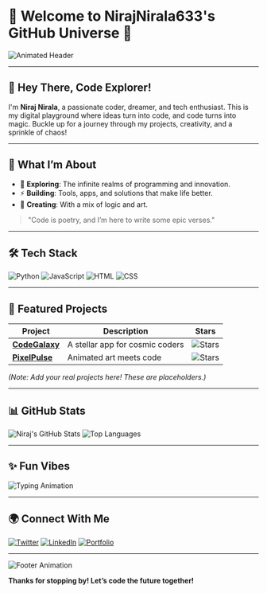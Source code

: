 # 🌟 Welcome to NirajNirala633's GitHub Universe 🌟

![Animated Header](https://i.giphy.com/media/v1.Y2lkPTc5MGI3NjExN2o0cWF5aGtwM3ZhM2Fkbno5NmU5M2lscHFuM3Y5b2R2cTB6YzB5NiZlcD12MV9pbnRlcm5hbF9naWZfYnlfaWQmY3Q9Zw/3o7TKqnNzwgG5fBjiU/giphy.gif)

---

## 👋 Hey There, Code Explorer!

I'm **Niraj Nirala**, a passionate coder, dreamer, and tech enthusiast. This is my digital playground where ideas turn into code, and code turns into magic. Buckle up for a journey through my projects, creativity, and a sprinkle of chaos!

---

## 🚀 What I’m About

- 🌌 **Exploring**: The infinite realms of programming and innovation.
- ⚡ **Building**: Tools, apps, and solutions that make life better.
- 🎨 **Creating**: With a mix of logic and art.

> "Code is poetry, and I’m here to write some epic verses."

---

## 🛠️ Tech Stack

![Python](https://img.shields.io/badge/Python-3776AB?style=for-the-badge&logo=python&logoColor=white)
![JavaScript](https://img.shields.io/badge/JavaScript-F7DF1E?style=for-the-badge&logo=javascript&logoColor=black)
![HTML](https://img.shields.io/badge/HTML5-E34F26?style=for-the-badge&logo=html5&logoColor=white)
![CSS](https://img.shields.io/badge/CSS3-1572B6?style=for-the-badge&logo=css3&logoColor=white)

---

## 🌠 Featured Projects

| Project | Description | Stars |
|---------|-------------|-------|
| **[CodeGalaxy](https://github.com/NirajNirala633/CodeGalaxy)** | A stellar app for cosmic coders | ![Stars](https://img.shields.io/github/stars/NirajNirala633/CodeGalaxy?style=social) |
| **[PixelPulse](https://github.com/NirajNirala633/PixelPulse)** | Animated art meets code | ![Stars](https://img.shields.io/github/stars/NirajNirala633/PixelPulse?style=social) |

*(Note: Add your real projects here! These are placeholders.)*

---

## 📊 GitHub Stats

![Niraj's GitHub Stats](https://github-readme-stats.vercel.app/api?username=NirajNirala633&show_icons=true&theme=radical&hide_border=true)
![Top Languages](https://github-readme-stats.vercel.app/api/top-langs/?username=NirajNirala633&layout=compact&theme=radical&hide_border=true)

---

## ✨ Fun Vibes

![Typing Animation](https://readme-typing-svg.herokuapp.com?font=Fira+Code&size=20&color=00FF00&center=true&vCenter=true&width=500&lines=Code.+Create.+Conquer.;Turning+Coffee+into+Code.;Building+the+Future,+One+Line+at+a+Time.)

---

## 🌍 Connect With Me

[![Twitter](https://img.shields.io/badge/Twitter-1DA1F2?style=for-the-badge&logo=twitter&logoColor=white)](https://twitter.com/NirajNirala633)
[![LinkedIn](https://img.shields.io/badge/LinkedIn-0077B5?style=for-the-badge&logo=linkedin&logoColor=white)](https://linkedin.com/in/nirajnirala633)
[![Portfolio](https://img.shields.io/badge/Portfolio-FF5733?style=for-the-badge&logo=web&logoColor=white)](https://nirajnirala633.github.io)

---

![Footer Animation](https://i.giphy.com/media/v1.Y2lkPTc5MGI3NjExM3Jodmt3cDhnaHQ2M2hpaTBpYjY3aGNmNmUycDFrcm5rcWxjdjdwMyZlcD12MV9pbnRlcm5hbF9naWZfYnlfaWQmY3Q9Zw/3o6Zt6KHxJTb0tGOUk/giphy.gif)

**Thanks for stopping by! Let’s code the future together!**
